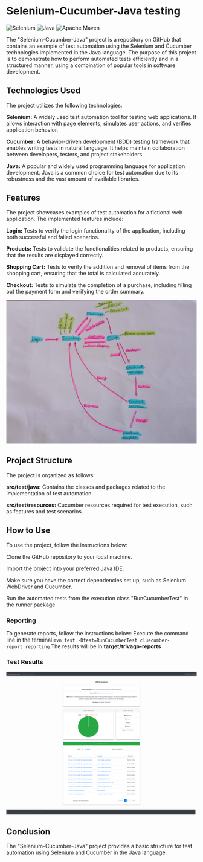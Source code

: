 # Selenium-Cucumber-Java testing

![Selenium](https://img.shields.io/badge/-selenium-%43B02A?style=for-the-badge&logo=selenium&logoColor=white)
![Java](https://img.shields.io/badge/java-%23ED8B00.svg?style=for-the-badge&logo=openjdk&logoColor=white)
![Apache Maven](https://img.shields.io/badge/Apache%20Maven-C71A36?style=for-the-badge&logo=Apache%20Maven&logoColor=white)

The "Selenium-Cucumber-Java" project is a repository on GitHub that contains an example of test automation using the Selenium and Cucumber technologies implemented in the Java language. The purpose of this project is to demonstrate how to perform automated tests efficiently and in a structured manner, using a combination of popular tools in software development.

## Technologies Used
The project utilizes the following technologies:

**Selenium:** A widely used test automation tool for testing web applications. It allows interaction with page elements, simulates user actions, and verifies application behavior.

**Cucumber:** A behavior-driven development (BDD) testing framework that enables writing tests in natural language. It helps maintain collaboration between developers, testers, and project stakeholders.

**Java:** A popular and widely used programming language for application development. Java is a common choice for test automation due to its robustness and the vast amount of available libraries.

## Features
The project showcases examples of test automation for a fictional web application. The implemented features include:

**Login:** Tests to verify the login functionality of the application, including both successful and failed scenarios.

**Products:** Tests to validate the functionalities related to products, ensuring that the results are displayed correctly.

**Shopping Cart:** Tests to verify the addition and removal of items from the shopping cart, ensuring that the total is calculated accurately.

**Checkout:** Tests to simulate the completion of a purchase, including filling out the payment form and verifying the order summary.

![Functions](/target/functions.jpeg)

## Project Structure
The project is organized as follows:

**src/test/java:** Contains the classes and packages related to the implementation of test automation.

**src/test/resources:** Cucumber resources required for test execution, such as features and test scenarios.

## How to Use

To use the project, follow the instructions below:

Clone the GitHub repository to your local machine.

Import the project into your preferred Java IDE.

Make sure you have the correct dependencies set up, such as Selenium WebDriver and Cucumber.

Run the automated tests from the execution class "RunCucumberTest" in the runner package.


### Reporting
To generate reports, follow the instructions below:
Execute the command line in the terminal ```mvn test -Dtest=RunCucumberTest cluecumber-report:reporting```
The results will be in **target/trivago-reports**

### Test Results
![Test Results](/target/testResults.png)

## Conclusion
The "Selenium-Cucumber-Java" project provides a basic structure for test automation using Selenium and Cucumber in the Java language.
